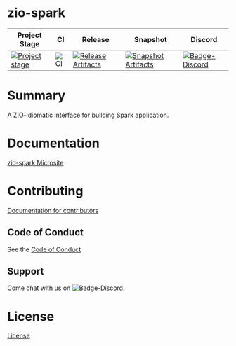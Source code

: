# zio-spark

| Project Stage | CI | Release | Snapshot | Discord |
| --- | --- | --- | --- | --- |
| [![Project stage][Stage]][Stage-Page] | ![CI][Badge-CI] | [![Release Artifacts][Badge-SonatypeReleases]][Link-SonatypeReleases] | [![Snapshot Artifacts][Badge-SonatypeSnapshots]][Link-SonatypeSnapshots] | [![Badge-Discord]][Link-Discord] |

# Summary

A ZIO-idiomatic interface for building Spark application.

# Documentation

[zio-spark Microsite](https://zio.github.io/zio-spark/)

# Contributing

[Documentation for contributors](https://zio.github.io/zio-spark/docs/about/about_contributing)

## Code of Conduct

See the [Code of Conduct](https://zio.github.io/zio-spark/docs/about/about_coc)

## Support

Come chat with us on [![Badge-Discord]][Link-Discord].

# License

[License](LICENSE)

[Badge-SonatypeReleases]: https://img.shields.io/nexus/r/https/oss.sonatype.org/dev.zio/zio-spark_2.13.5.svg "Sonatype Releases"
[Badge-SonatypeSnapshots]: https://img.shields.io/nexus/s/https/oss.sonatype.org/dev.zio/zio-spark_2.13.5.svg "Sonatype Snapshots"
[Badge-Discord]: https://img.shields.io/discord/2ccFBr4?logo=discord "chat on discord"
[Link-SonatypeReleases]: https://oss.sonatype.org/content/repositories/releases/dev/zio/zio-spark_2.13.5/ "Sonatype Releases"
[Link-SonatypeSnapshots]: https://oss.sonatype.org/content/repositories/snapshots/dev/zio/zio-spark_2.13.5/ "Sonatype Snapshots"
[Link-Discord]: https://discord.com/invite/2ccFBr4 "Discord"
[Badge-CI]: https://github.com/zio/zio-spark/workflows/CI/badge.svg
[Stage]: https://img.shields.io/badge/Project%20Stage-Concept-red.svg
[Stage-Page]: https://github.com/zio/zio/wiki/Project-Stages

